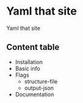 # Yaml that site

Yaml that site

## Content table
- Installation
- Basic info
- Flags
    - structure-file
    - output-json
- Documentation